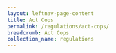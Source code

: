 ```yaml
---
layout: leftnav-page-content
title: Act Cops
permalink: /regulations/act-cops/
breadcrumb: Act Cops
collection_name: regulations
---
```

